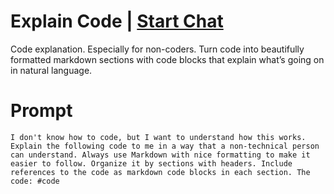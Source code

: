 

# Explain Code | [Start Chat](https://gptcall.net/chat.html?data=%7B%22contact%22%3A%7B%22id%22%3A%2232718f4d-7874-4270-a782-675add6cbd4b%22%2C%22flow%22%3Atrue%7D%7D)
Code explanation. Especially for non-coders. Turn code into beautifully formatted markdown sections with code blocks that explain what’s going on in natural language.

# Prompt

```
I don't know how to code, but I want to understand how this works. Explain the following code to me in a way that a non-technical person can understand. Always use Markdown with nice formatting to make it easier to follow. Organize it by sections with headers. Include references to the code as markdown code blocks in each section. The code: #code
```





